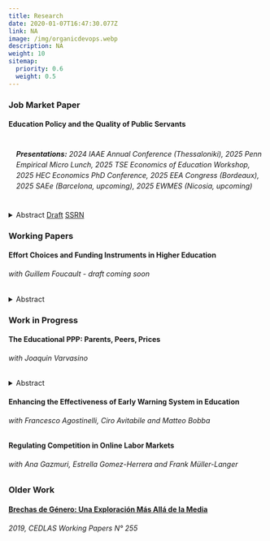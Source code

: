 ```yaml
---
title: Research
date: 2020-01-07T16:47:30.077Z
link: NA
image: /img/organicdevops.webp
description: NA
weight: 10
sitemap:
  priority: 0.6
  weight: 0.5
---
```




### Job Market Paper

#### Education Policy and the Quality of Public Servants

<div style="height: 2px;"></div>

###### <span style="display: block; margin-left: 15px; line-height: 1.5;"> **Presentations:** 2024 IAAE Annual Conference (Thessaloniki), 2025 Penn Empirical Micro Lunch, 2025 TSE Economics of Education Workshop, 2025 HEC Economics PhD Conference, 2025 EEA Congress (Bordeaux), 2025 SAEe (Barcelona, upcoming), 2025 EWMES (Nicosia, upcoming)</span>

<div style="height: 5px;"></div>

<details>
  <summary>
    <span class="summary-links">
      <a>Abstract</a>
      <a href="/files/pal-jmp.pdf" target="_blank">Draft</a>
      <a href="http://dx.doi.org/10.2139/ssrn.5373707" target="_blank">SSRN</a>
    </span>
  </summary>
  <p>
    This paper studies the design of higher education policies targeted at improving the recruitment of public servants. I leverage the introduction of a policy in Chile that aimed to raise teacher quality by combining financial incentives and admission standards. Exploiting the sharp assignment rule I estimate that, at the threshold, enrollment of high performing students at teacher colleges increased by 42%. For low-income students, two thirds of the increase is due to switching away from non-enrollment. The policy generated a positive composition effect of 0.25SD in the scores at the college entry exam, which led to an increase in 0.11SD in Teacher Value Added and 0.12SD in teaching skills. I embed the reduced-form results into a demand and supply model of higher education that incorporates a novel method for solving discrete-continuous games in large markets. Counterfactual policies lead to increases of up to 6.6% in the test scores of students enrolled at teacher colleges, and up to 20% in Teacher Value Added. Targeting the policy to low-income students yields further gains in Teacher Value Added at no additional cost. An alternative policy would need to increase by 35% the expected wages of graduates from teaching degrees to achieve similar gains.
  </p>
</details>



### Working Papers


#### Effort Choices and Funding Instruments in Higher Education
###### with Guillem Foucault - draft coming soon

<details>

<summary>
    <span class="summary-links">
      <a>Abstract</a>
    </span>
</summary>

<p> This paper examines the effects of Free College policies on student enrollment and academic performance, with a focus on the 2016 Chilean reform that granted tuition-free higher education to students from the lowest five income deciles. Using a difference-in-differences approach, we find that Free College increased enrollment and persistence in higher education on the eligible but had modest effects on graduation and dropout rates. To disentangle the role of student effort from selection effects, we develop a structural model in which students choose effort levels in response to financial incentives. Our results highlight that Free College expanded access, in particular for low-achieving students. Despite the removal of academic progress requirements, we found no evidence of weakening performance. </p>

</details>



### Work in Progress


#### The Educational PPP: Parents, Peers, Prices
###### with Joaquin Varvasino

<details>
<summary>
    <span class="summary-links">
      <a>Abstract</a>
    </span>
</summary>

<p> This paper studies the roles of financial constraints and information frictions in enrollment and progression in higher education. Our results show that subsidies increase university access, peers enhance enrollment and match quality, and parental exposure to university causally affects children’s university enrollment. We build a dynamic structural model that quantifies these mechanisms and evaluates equity-oriented education policies.</p>

</details>

#### Enhancing the Effectiveness of Early Warning System in Education
###### with Francesco Agostinelli, Ciro Avitabile and Matteo Bobba

#### Regulating Competition in Online Labor Markets
###### with Ana Gazmuri, Estrella Gomez-Herrera and Frank Müller-Langer



### Older Work


#### [Brechas de Género: Una Exploración Más Allá de la Media](https://www.cedlas.econo.unlp.edu.ar/wp/wp-content/uploads/doc_cedlas255.pdf)
###### 2019, CEDLAS Working Papers N° 255


